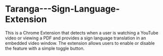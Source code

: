 # Taranga---Sign-Language-Extension
This is a Chrome Extension that detects when a user is watching a YouTube video or viewing a PDF and provides a sign language translation in an embedded video window. The extension allows users to enable or disable the feature with a simple toggle button.
